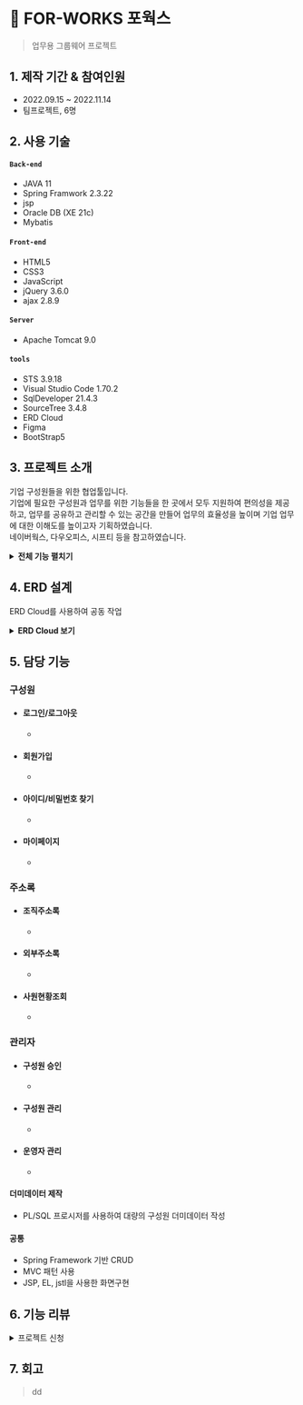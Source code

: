 # 📌 FOR-WORKS 포웍스
> 업무용 그룹웨어 프로젝트


## 1. 제작 기간 & 참여인원
- 2022.09.15 ~ 2022.11.14
- 팀프로젝트, 6명


## 2. 사용 기술
#### `Back-end`
  - JAVA 11
  - Spring Framwork 2.3.22
  - jsp
  - Oracle DB (XE 21c)
  - Mybatis
#### `Front-end`
  - HTML5
  - CSS3
  - JavaScript
  - jQuery 3.6.0
  - ajax 2.8.9
#### `Server`
  - Apache Tomcat 9.0
#### `tools`
  - STS 3.9.18
  - Visual Studio Code 1.70.2
  - SqlDeveloper 21.4.3
  - SourceTree 3.4.8
  - ERD Cloud
  - Figma
  - BootStrap5


## 3. 프로젝트 소개
기업 구성원들을 위한 협업툴입니다.  <br>
기업에 필요한 구성원과 업무를 위한 기능들을 한 곳에서 모두 지원하여 편의성을 제공하고, 업무를 공유하고 관리할 수 있는 공간을 만들어 업무의 효율성을 높이며 기업 업무에 대한 이해도를 높이고자 기획하였습니다. <br>
네이버웍스, 다우오피스, 시프티 등을 참고하였습니다.

<details>
<summary><b>전체 기능 펼치기</b></summary>
<div markdown="1">

### 4.1. 팀원별 기능
  
- **서준영(조장)** - 게시판 기능
- **조은진(형상관리)** - 근태관리 기능
- **권지은(DB관리)** - 급여관리, 문서관리 기능
- **권효정** - 구성원, 주소록, 관리자 기능
- **곽우진** - 전자결재 기능
- **김소라** - 업무관리(일정, 할일) 기능

### 4.2. 기능 상세

- **구성원**
  - 회원가입
  - 로그인/로그아웃
  - 아이디/비밀번호찾기
  - 마이페이지

- **주소록**
  - 조직주소록
  - 외부주소록
  - 사원현황조회

- **관리자**
  - 구성원 승인
  - 구성원 관리
  - 운영자 관리
  
- **근태관리**
  - 일일근태관리
  - 근태현황조회
  - 휴가관리
  
- **급여관리**
  - 급여명세서
  - 급여정산
  - 급여관리
  
- **전자결재**
  - 서명관리
  - 결재문서 작성
  - 결재승인/반려
  - 결재문서함

- **문서관리**
  - 전체문서관리
  - 결재문서관리
  - 일반문서관리

- **업무관리**
  - 일정관리
  - 할일관리
  
- **게시판**
  - 공지사항
  - 커뮤니티
  - 설문/투표
  
</div>
</details>


## 4. ERD 설계
ERD Cloud를 사용하여 공동 작업
<details>
<summary><b>ERD Cloud 보기</b></summary>

![FORWORKS](https://user-images.githubusercontent.com/96437859/203141175-88475012-a2f6-433f-b8e4-a87cf6cc93e4.png)

</details>


## 5. 담당 기능

### 구성원
- #### 로그인/로그아웃
  - 
- #### 회원가입
  - 
- #### 아이디/비밀번호 찾기
  - 
- #### 마이페이지
  - 
### 주소록
- #### 조직주소록
  - 
- #### 외부주소록
  - 
- #### 사원현황조회
  - 
### 관리자
- #### 구성원 승인
  - 
- #### 구성원 관리
  - 
- #### 운영자 관리
  - 
#### 더미데이터 제작
  - PL/SQL 프로시저를 사용하여 대량의 구성원 더미데이터 작성
#### 공통
  - Spring Framework 기반 CRUD
  - MVC 패턴 사용
  - JSP, EL, jstl을 사용한 화면구현
  
  
## 6. 기능 리뷰
<details>
<summary>프로젝트 신청</summary>
- 기부/펀딩/캠페인이 등록테이블을 중심으로 각각 세부사항이 여러개로 나뉘어 있었으며, 최대 4개의 테이블에 데이터를 나누어 넣어줬어야 했다.<br>
- if문으로 돌아가면서 데이터를 삽입했고, 중간에 삽입이 안될시 전체 롤백되는 코드로 작성하였다.
</details>


## 7. 회고
> dd
